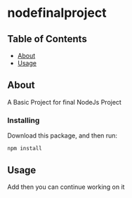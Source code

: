 # nodefinalproject

## Table of Contents

- [About](#about)
- [Usage](#usage)

## About <a name = "about"></a>

A Basic Project for final NodeJs Project

### Installing

Download this package, and then run:

```
npm install
```


## Usage <a name = "usage"></a>

Add then you can continue working on it
